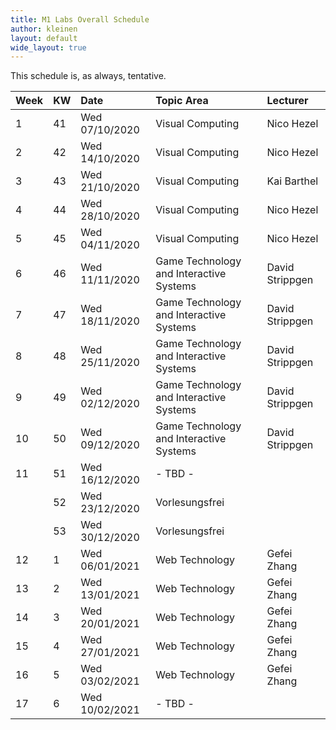 ```yaml
---
title: M1 Labs Overall Schedule
author: kleinen
layout: default
wide_layout: true
---
```

This schedule is, as always, tentative.

| Week | KW | Date           | Topic Area                              | Lecturer        |
|:-----|:---|:---------------|:----------------------------------------|:----------------|
| 1    | 41 | Wed 07/10/2020 | Visual Computing                        | Nico Hezel      |
| 2    | 42 | Wed 14/10/2020 | Visual Computing                        | Nico Hezel      |
| 3    | 43 | Wed 21/10/2020 | Visual Computing                        | Kai Barthel     |
| 4    | 44 | Wed 28/10/2020 | Visual Computing                        | Nico Hezel      |
| 5    | 45 | Wed 04/11/2020 | Visual Computing                        | Nico Hezel      |
| 6    | 46 | Wed 11/11/2020 | Game Technology and Interactive Systems | David Strippgen |
| 7    | 47 | Wed 18/11/2020 | Game Technology and Interactive Systems | David Strippgen |
| 8    | 48 | Wed 25/11/2020 | Game Technology and Interactive Systems | David Strippgen |
| 9    | 49 | Wed 02/12/2020 | Game Technology and Interactive Systems | David Strippgen |
| 10   | 50 | Wed 09/12/2020 | Game Technology and Interactive Systems | David Strippgen |
| 11   | 51 | Wed 16/12/2020 | - TBD -                                 |                 |
|      | 52 | Wed 23/12/2020 | Vorlesungsfrei                          |                 |
|      | 53 | Wed 30/12/2020 | Vorlesungsfrei                          |                 |
| 12   | 1  | Wed 06/01/2021 | Web Technology                          | Gefei Zhang     |
| 13   | 2  | Wed 13/01/2021 | Web Technology                          | Gefei Zhang     |
| 14   | 3  | Wed 20/01/2021 | Web Technology                          | Gefei Zhang     |
| 15   | 4  | Wed 27/01/2021 | Web Technology                          | Gefei Zhang     |
| 16   | 5  | Wed 03/02/2021 | Web Technology                          | Gefei Zhang     |
| 17   | 6  | Wed 10/02/2021 | - TBD -                                 |                 |
